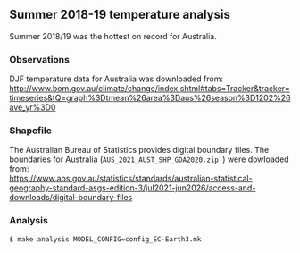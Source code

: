 ## Summer 2018-19 temperature analysis

Summer 2018/19 was the hottest on record for Australia.

### Observations

DJF temperature data for Australia was downloaded from:  
http://www.bom.gov.au/climate/change/index.shtml#tabs=Tracker&tracker=timeseries&tQ=graph%3Dtmean%26area%3Daus%26season%3D1202%26ave_yr%3D0

### Shapefile

The Australian Bureau of Statistics provides digital boundary files.
The boundaries for Australia (`AUS_2021_AUST_SHP_GDA2020.zip `)
were dowloaded from:  
https://www.abs.gov.au/statistics/standards/australian-statistical-geography-standard-asgs-edition-3/jul2021-jun2026/access-and-downloads/digital-boundary-files

### Analysis

```
$ make analysis MODEL_CONFIG=config_EC-Earth3.mk
```



